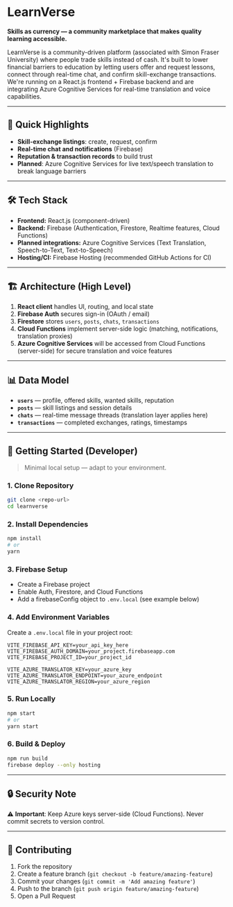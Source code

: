 # LearnVerse

**Skills as currency — a community marketplace that makes quality learning accessible.**

LearnVerse is a community-driven platform (associated with Simon Fraser University) where people trade skills instead of cash. It's built to lower financial barriers to education by letting users offer and request lessons, connect through real-time chat, and confirm skill-exchange transactions. We're running on a React.js frontend + Firebase backend and are integrating Azure Cognitive Services for real-time translation and voice capabilities.

---

## 🚀 Quick Highlights

- **Skill-exchange listings**: create, request, confirm
- **Real-time chat and notifications** (Firebase)
- **Reputation & transaction records** to build trust
- **Planned**: Azure Cognitive Services for live text/speech translation to break language barriers

---

## 🛠️ Tech Stack

- **Frontend:** React.js (component-driven)
- **Backend:** Firebase (Authentication, Firestore, Realtime features, Cloud Functions)
- **Planned integrations:** Azure Cognitive Services (Text Translation, Speech-to-Text, Text-to-Speech)
- **Hosting/CI:** Firebase Hosting (recommended GitHub Actions for CI)

---

## 🏗️ Architecture (High Level)

1. **React client** handles UI, routing, and local state
2. **Firebase Auth** secures sign-in (OAuth / email)
3. **Firestore** stores `users`, `posts`, `chats`, `transactions`
4. **Cloud Functions** implement server-side logic (matching, notifications, translation proxies)
5. **Azure Cognitive Services** will be accessed from Cloud Functions (server-side) for secure translation and voice features

---

## 📊 Data Model

- **`users`** — profile, offered skills, wanted skills, reputation
- **`posts`** — skill listings and session details
- **`chats`** — real-time message threads (translation layer applies here)
- **`transactions`** — completed exchanges, ratings, timestamps

---

## 🚀 Getting Started (Developer)

> Minimal local setup — adapt to your environment.

### 1. Clone Repository
```bash
git clone <repo-url>
cd learnverse
```

### 2. Install Dependencies
```bash
npm install
# or
yarn
```

### 3. Firebase Setup
- Create a Firebase project
- Enable Auth, Firestore, and Cloud Functions
- Add a firebaseConfig object to `.env.local` (see example below)

### 4. Add Environment Variables
Create a `.env.local` file in your project root:
```env
VITE_FIREBASE_API_KEY=your_api_key_here
VITE_FIREBASE_AUTH_DOMAIN=your_project.firebaseapp.com
VITE_FIREBASE_PROJECT_ID=your_project_id

VITE_AZURE_TRANSLATOR_KEY=your_azure_key
VITE_AZURE_TRANSLATOR_ENDPOINT=your_azure_endpoint
VITE_AZURE_TRANSLATOR_REGION=your_azure_region
```

### 5. Run Locally
```bash
npm start
# or
yarn start
```

### 6. Build & Deploy
```bash
npm run build
firebase deploy --only hosting
```

---

## 🔒 Security Note

⚠️ **Important**: Keep Azure keys server-side (Cloud Functions). Never commit secrets to version control.

---

## 📝 Contributing

1. Fork the repository
2. Create a feature branch (`git checkout -b feature/amazing-feature`)
3. Commit your changes (`git commit -m 'Add amazing feature'`)
4. Push to the branch (`git push origin feature/amazing-feature`)
5. Open a Pull Request

